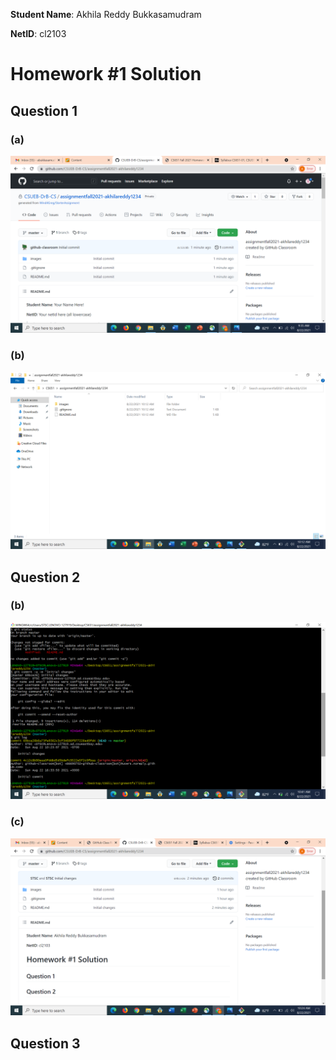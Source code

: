 **Student Name**:  Akhila Reddy Bukkasamudram

**NetID**: cl2103

# Homework #1 Solution

## Question 1

### (a)

![creation of repo](images/question_1a.png)

### (b)

![cloned repo](images/question_1b.png)


## Question 2

### (b)

![commit changes to repo](images/question_2b.png)

### (c)

![pushed changes](images/question_2c.png)

## Question 3
